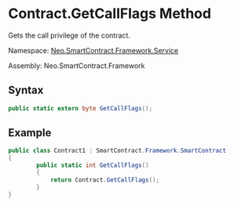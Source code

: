 # Contract.GetCallFlags Method

Gets the call privilege of the contract.

Namespace: [Neo.SmartContract.Framework.Service](../../Neo.SmartContract.Framework.Service.md)

Assembly: Neo.SmartContract.Framework

## Syntax

```c#
public static extern byte GetCallFlags();
```

## Example

```c#
public class Contract1 : SmartContract.Framework.SmartContract
{
        public static int GetCallFlags()
        {
            return Contract.GetCallFlags();
        }
}
```


